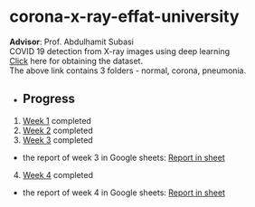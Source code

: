 # corona-x-ray-effat-university
**Advisor**: Prof. Abdulhamit Subasi  
COVID 19 detection from X-ray images using deep learning  
[Click](https://drive.google.com/drive/folders/1uUpVuv4kaQiqQoyrhh90MlZArsWclTXE?usp=sharing) here for obtaining the dataset.  
The above link contains 3 folders - normal, corona, pneumonia.  
- ## Progress  
1. [Week 1](/week-1) completed 
2. [Week 2](/week-2) completed  
3. [Week 3](/week-3) completed  
  - the report of week 3 in Google sheets: [Report in sheet](https://drive.google.com/file/d/1qYmbKFsWOspE4Hgnya3GIEkzwEIQ0xUO/view?usp=sharing)  
4. [Week 4](/week-4) completed  
  - the report of week 4 in Google sheets: [Report in sheet](https://drive.google.com/file/d/1qYmbKFsWOspE4Hgnya3GIEkzwEIQ0xUO/view?usp=sharing)
